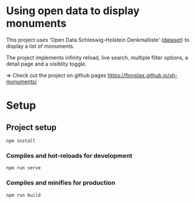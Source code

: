 # Using open data to display monuments 
This project uses 'Open Data Schleswig-Holstein Denkmalliste' ([dataset](https://opendata.schleswig-holstein.de/dataset/denkmalliste-2021-06-01)) to display a list of monuments.

The project implements infinity reload, live search, multiple filter options, a detail page and a visiblity toggle.

=> Check out the project on github pages https://finnstax.github.io/sh-monuments/
# Setup
## Project setup
```
npm install
```

### Compiles and hot-reloads for development
```
npm run serve
```

### Compiles and minifies for production
```
npm run build
```

